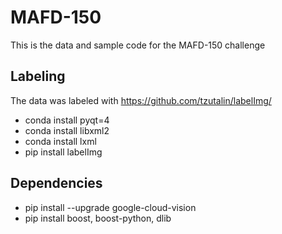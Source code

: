 # MAFD-150
This is the data and sample code for the MAFD-150 challenge


## Labeling
The data was labeled with https://github.com/tzutalin/labelImg/
	
* conda install pyqt=4
* conda install libxml2
* conda install lxml
* pip install labelImg

## Dependencies
* pip install --upgrade google-cloud-vision
* pip install boost, boost-python, dlib
